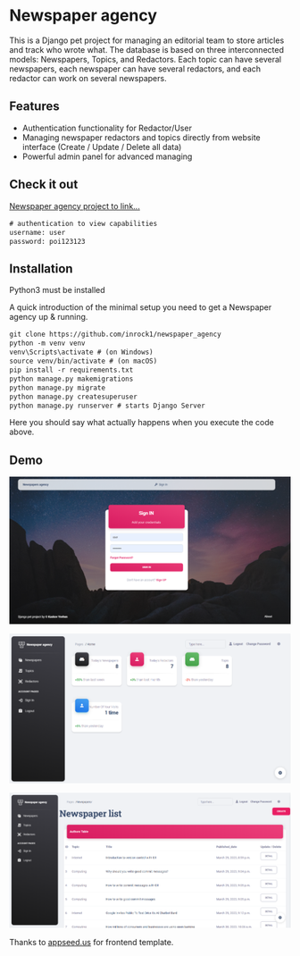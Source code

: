 # Newspaper agency

This is a Django pet project for managing an editorial team to store articles and track who wrote what.
The database is based on three interconnected models: Newspapers, Topics, and Redactors.
Each topic can have several newspapers, each newspaper can have several redactors, and each redactor can work on several newspapers.


## Features

* Authentication functionality for Redactor/User
* Managing newspaper redactors and topics directly from website interface (Create / Update / Delete all data) 
* Powerful admin panel for advanced managing

## Check it out

[Newspaper agency project to link...](https://)

```shell
# authentication to view capabilities
username: user
password: poi123123
```

## Installation 
Python3 must be installed

A quick introduction of the minimal setup you need to get a Newspaper agency up &
running.

```shell
git clone https://github.com/inrock1/newspaper_agency
python -m venv venv
venv\Scripts\activate # (on Windows)
source venv/bin/activate # (on macOS)
pip install -r requirements.txt
python manage.py makemigrations
python manage.py migrate
python manage.py createsuperuser
python manage.py runserver # starts Django Server
```

Here you should say what actually happens when you execute the code above.




## Demo
![img_2.png](img_2.png)

![img.png](img.png)

![img_1.png](img_1.png)


Thanks to [appseed.us](href="https://appseed.us) for frontend template.